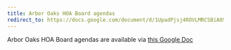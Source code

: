 ```yaml
---
title: Arbor Oaks HOA Board agendas
redirect_to: https://docs.google.com/document/d/1UpadPjsj4ROVLMRCSBiAOSZDM9VEoDVGM_nXagMuITc/edit#
---
```


Arbor Oaks HOA Board agendas are available via [this Google Doc](https://docs.google.com/document/d/1UpadPjsj4ROVLMRCSBiAOSZDM9VEoDVGM_nXagMuITc/edit#)
